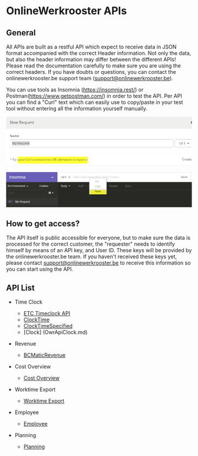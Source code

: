 # OnlineWerkrooster APIs

## General

All APIs are built as a restful API which expect to receive data in JSON format accompanied with the correct Header information. Not only the data, but also the header information may differ between the different APIs! Please read the documentation carefully to make sure you are using the correct headers. If you have doubts or questions, you can contact the onlinewerkrooster.be support team (support@onlinewerkrooster.be).

You can use tools as Insomnia (https://insomnia.rest/) or Postman(https://www.getpostman.com/) in order to test the API. Per API you can find a "Curl" text which can easily use to copy/paste in your test tool without  entering all the information yourself manually.

![insomnia_newRequest](./images/insomnia_newRequest.png)

![insomnia_pasteCurl](./images/insomnia_pasteCurl.png)

## How to get access?

The API itself is public accessible for everyone, but to make sure the data is processed for the correct customer, the "requester" needs to identify himself by means of an API key, and User ID. These keys will be provided by the onlinewerkrooster.be team.  If you haven't received these keys yet, please contact support@onlinewerkrooster.be to receive this information so you can start using the API.

## API List

- Time Clock
  - [ETC Timeclock API](OwrApiETCTimeclock.md)
  - [ClockTime](OwrApiClockTime.md)
  - [ClockTimeSpecified](OwrApiClockTimeSpecified.md)
  - [Clock] (OwrApiClock.md)

- Revenue
  - [BCMaticRevenue](OwrApiBCMaticRevenue.md)

- Cost Overview

  - [Cost Overview](OwrApiCostOverview.md)

- Worktime Export
    - [Worktime Export](OwrApiWorktimeExport.md)

- Employee
    - [Employee](OwrApiEmployee.md)

- Planning
    - [Planning](OwrApiPlanning.md)
    


​

  ​


